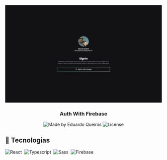 <div align="center">
    <img max-width="100%" src=".github/captura.png" />
</div>

<h3 align="center">Auth With Firebase</h3>

<p align="center">
  <img alt="Made by Eduardo Queirós" src="https://img.shields.io/badge/made%20by-Eduardo%20Queirós-red">
  <img alt="License" src="https://img.shields.io/badge/license-MIT-%2304D361">
</p>

## 🚀 Tecnologias

![React](https://img.shields.io/badge/-React-05122A?style=for-the-badge&color=282a36&logo=react)&nbsp;
![Typescript](https://img.shields.io/badge/-Typescript-05122A?style=for-the-badge&color=282a36&logo=Typescript)&nbsp;
![Sass](https://img.shields.io/badge/-SASS-05122A?style=for-the-badge&color=282a36&logo=sass)&nbsp;
![Firebase](https://img.shields.io/badge/-Firebase-05122A?style=for-the-badge&color=282a36&logo=firebase)&nbsp;